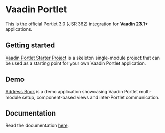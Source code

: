 # Vaadin Portlet

This is the official Portlet 3.0 (JSR 362) integration for **Vaadin 23.1+** applications.

## Getting started

[Vaadin Portlet Starter Project](https://github.com/vaadin/base-starter-flow-portlet/) is a skeleton single-module project that can be used as a starting point for your own Vaadin Portlet application. 

## Demo

[Address Book](https://github.com/vaadin/addressbook-portlet/) is a demo application showcasing Vaadin Portlet multi-module setup, component-based views and inter-Portlet communication.

## Documentation

Read the documentation [here](https://vaadin.com/docs/latest/flow/integrations/portlet).
